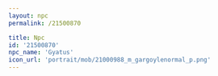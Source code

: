 ```yaml
---
layout: npc
permalink: /21500870

title: Npc
id: '21500870'
npc_name: 'Gyatus'
icon_url: 'portrait/mob/21000988_m_gargoylenormal_p.png'
---
```

